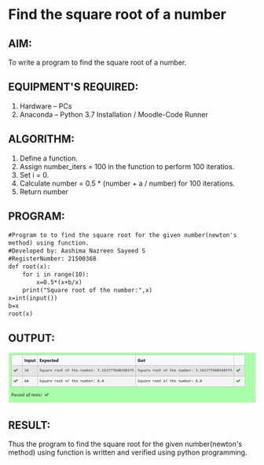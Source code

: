 # Find the square root of a number

## AIM:
To write a program to find the square root of a number.

## EQUIPMENT'S REQUIRED:
1. Hardware – PCs
2. Anaconda – Python 3.7 Installation / Moodle-Code Runner

## ALGORITHM:
1. Define a function.
2. Assign number_iters = 100 in the function to perform 100 iteratios.
3. Set i = 0.
4. Calculate  number = 0.5 * (number + a / number) for 100 iterations.
5. Return number

## PROGRAM:
```
#Program to to find the square root for the given number(newton's method) using function.
#Developed by: Aashima Nazreen Sayeed S
#RegisterNumber: 21500368
def root(x):
    for i in range(10):
        x=0.5*(x+b/x)
    print("Square root of the number:",x)
x=int(input())
b=x
root(x)
```

## OUTPUT:
![square root of two number](output.png)


## RESULT:
Thus the program to find the square root for the given number(newton's method) using function is written and verified using python programming.
